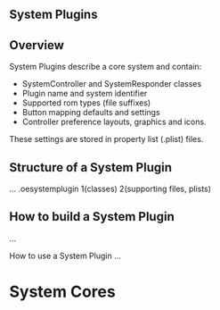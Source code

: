 ## System Plugins

## Overview
System Plugins describe a core system and contain:

* SystemController and SystemResponder classes
* Plugin name and system identifier
* Supported rom types (file suffixes)
* Button mapping defaults and settings
* Controller preference layouts, graphics and icons.

These settings are stored in property list (.plist) files.

## Structure of a System Plugin
...
.oesystemplugin
1(classes)
2(supporting files, plists)

## How to build a System Plugin
...

How to use a System Plugin
...


# System Cores